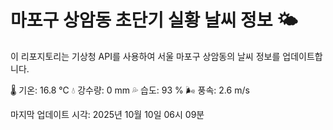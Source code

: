 
# 마포구 상암동 초단기 실황 날씨 정보 🌤️

이 리포지토리는 기상청 API를 사용하여 서울 마포구 상암동의 날씨 정보를 업데이트합니다. 

🌡️ 기온: 16.8 ℃
💧 강수량: 0 mm
💦 습도: 93 %
🌬️ 풍속: 2.6 m/s

마지막 업데이트 시각: 2025년 10월 10일 06시 09분    
